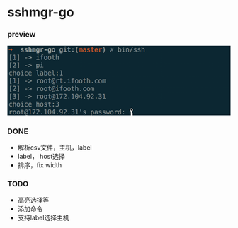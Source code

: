 # sshmgr-go

### preview

![image](https://raw.githubusercontent.com/ifooth/sshmgr-go/master/preview.png)

### DONE
- 解析csv文件，主机，label
- label， host选择
- 排序，fix width

### TODO
- 高亮选择等
- 添加命令
- 支持label选择主机
